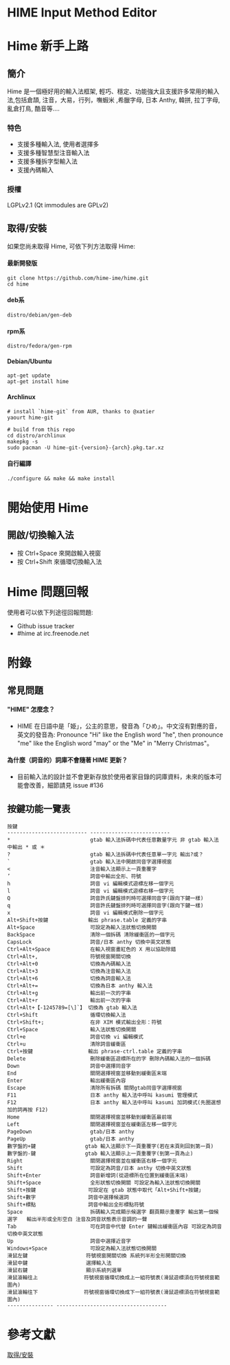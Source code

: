 HIME Input Method Editor
========================

Hime 新手上路
=============

簡介
----

Hime 是一個極好用的輸入法框架, 輕巧、穩定、功能強大且支援許多常用的輸入法,包括倉頡, 注音，大易，行列，嘸蝦米 ,希臘字母,
日本 Anthy, 韓拼, 拉丁字母, 亂倉打鳥, 酷音等....

### 特色

- 支援多種輸入法, 使用者選擇多
- 支援多種智慧型注音輸入法
- 支援多種拆字型輸入法
- 支援內碼輸入

### 授權

LGPLv2.1 (Qt immodules are GPLv2)


取得/安裝
---------

如果您尚未取得 Hime, 可依下列方法取得 Hime:


#### 最新開發版

    git clone https://github.com/hime-ime/hime.git
    cd hime


#### deb系

    distro/debian/gen-deb


#### rpm系

    distro/fedora/gen-rpm


#### Debian/Ubuntu

    apt-get update
    apt-get install hime


#### Archlinux


    # install `hime-git` from AUR, thanks to @xatier
    yaourt hime-git

    # build from this repo
    cd distro/archlinux
    makepkg -s
    sudo pacman -U hime-git-{version}-{arch}.pkg.tar.xz


#### 自行編譯

    ./configure && make && make install



開始使用 Hime
=============

開啟/切換輸入法
---------------

- 按 Ctrl+Space 來開啟輸入視窗
- 按 Ctrl+Shift 來循環切換輸入法


Hime 問題回報
=============

使用者可以依下列途徑回報問題:

-   Github issue tracker
-   #hime at irc.freenode.net


附錄
====


常見問題
------

#### "HIME" 怎麼念？

-   HIME 在日語中是「姫」，公主的意思，發音為「ひめ」。中文沒有對應的音，英文的發音為: Pronounce "Hi" like the English word "he", then pronounce "me" like the English word "may" or the "Me" in "Merry Christmas"。


#### 為什麼（詞音的）詞庫不會隨著 HIME 更新？

-   目前輸入法的設計並不會更新存放於使用者家目錄的詞庫資料，未來的版本可能會改善，細節請見 issue #136


按鍵功能一覽表
--------------


    按鍵
    -------------------------- --------------------------
    *                          gtab 輸入法拆碼中代表任意數量字元 非 gtab 輸入法中輸出 * 或 ＊
    ?                          gtab 輸入法拆碼中代表任意單一字元 輸出?或？
    `                          gtab 輸入法中開啟同音字選擇視窗
    <                          注音輸入法顯示上一頁重覆字
    ’                          詞音中輸出全形、符號
    h                          詞音 vi 編輯模式遊標左移一個字元
    l                          詞音 vi 編輯模式遊標右移一個字元
    Q                          詞音許氏鍵盤排列時可選擇同音字(跟向下鍵一樣)
    q                          詞音許氏鍵盤排列時可選擇同音字(跟向下鍵一樣)
    x                          詞音 vi 編輯模式刪除一個字元
    Alt+Shift+按鍵             輸出 phrase.table 定義的字串
    Alt+Space                  可設定為輸入法狀態切換開關
    BackSpace                  清除一個拆碼 清除緩衝區的一個字元
    CapsLock                   詞音/日本 anthy 切換中英文狀態
    Ctrl+Alt+Space             在輸入視窗畫紅色的 X 用以協助除錯
    Ctrl+Alt+,                 符號視窗開關切換
    Ctrl+Alt+0                 切換為內碼輸入法
    Ctrl+Alt+3                 切換為注音輸入法
    Ctrl+Alt+6                 切換為詞音輸入法
    Ctrl+Alt+=                 切換為日本 anthy 輸入法
    Ctrl+Alt+g                 輸出前一次的字串
    Ctrl+Alt+r                 輸出前一次的字串
    Ctrl+Alt+【-1245789=[\]`】 切換為 gtab 輸入法
    Ctrl+Shift                 循環切換輸入法
    Ctrl+Shift+;               在非 XIM 模式輸出全形：符號
    Ctrl+Space                 輸入法狀態切換開關
    Ctrl+e                     詞音切換 vi 編輯模式
    Ctrl+u                     清除詞音緩衝區
    Ctrl+按鍵                  輸出 phrase-ctrl.table 定義的字串
    Delete                     刪除緩衝區遊標所在的字 刪除內碼輸入法的一個拆碼
    Down                       詞音中選擇同音字
    End                        關閉選擇視窗並移動到緩衝區末端
    Enter                      輸出緩衝區內容
    Escape                     清除所有拆碼 關閉gtab同音字選擇視窗
    F11                        日本 anthy 輸入法中呼叫 kasumi 管理模式
    F12                        日本 anthy 輸入法中呼叫 kasumi 加詞模式(先圈選想加的詞再按 F12)
    Home                       關閉選擇視窗並移動到緩衝區最前端
    Left                       關閉選擇視窗並在緩衝區左移一個字元
    PageDown                   gtab/日本 anthy
    PageUp                     gtab/日本 anthy
    數字盤的+鍵                gtab 輸入法顯示下一頁重覆字(若在末頁則回到第一頁)
    數字盤的-鍵                gtab 輸入法顯示上一頁重覆字(到第一頁為止)
    Right                      關閉選擇視窗並在緩衝區右移一個字元
    Shift                      可設定為詞音/日本 anthy 切換中英文狀態
    Shift+Enter                詞音新增詞(從遊標所在位置到緩衝區末端)
    Shift+Space                全形狀態切換開關 可設定為輸入法狀態切換開關
    Shift+按鍵                 可設定在 gtab 狀態中取代「Alt+Shift+按鍵」
    Shift+數字                 詞音中選擇候選詞
    Shift+標點                 詞音中輸出全形標點符號
    Space                      拆碼輸入完成顯示候選字 翻頁顯示重覆字 輸出第一個候選字   輸出半形或全形空白 注音及詞音狀態表示音調的一聲
    Tab                        可在詞音中代替 Enter 鍵輸出緩衝區內容 可設定為詞音切換中英文狀態
    Up                         詞音中選擇近音字
    Windows+Space              可設定為輸入法狀態切換開關
    滑鼠左鍵                   符號視窗開關切換 系統列半形全形開關切換
    滑鼠中鍵                   選擇輸入法
    滑鼠右鍵                   顯示系統列選單
    滑鼠滾輪往上               符號視窗循環切換成上一組符號表(滑鼠遊標須在符號視窗範圍內)
    滑鼠滾輪往下               符號視窗循環切換成下一組符號表(滑鼠遊標須在符號視窗範圍內)
    --------------- ------------------------------------

參考文獻
========

[取得/安裝](https://github.com/hime-ime/hime/wiki/Prebuilt-packages-for-Linux-distributions)
